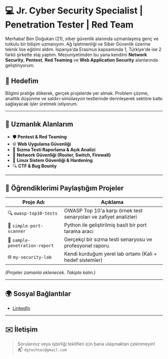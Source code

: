 # 💻 Jr. Cyber Security Specialist | Penetration Tester | Red Team

Merhaba! Ben Doğukan (21), siber güvenlik alanında uzmanlaşmış genç ve tutkulu bir bilişim uzmanıyım. Ağ İşletmenliği ve Siber Güvenlik üzerine teknik lise eğitimi aldım. İspanya'da Erasmus kapsamında 1, Türkiye'de ise 2 farklı şirkette staj yaptım. Mezuniyetimden bu yana kendimi **Network Security**, **Pentest**, **Red Teaming** ve **Web Application Security** alanlarında geliştiriyorum.

## 🚀 Hedefim
Bilgimi pratiğe dökerek, gerçek projelerde yer almak. Problem çözme, analitik düşünme ve saldırı-simülasyon testlerinde derinleşerek sektöre katkı sağlayacak işler üretmek istiyorum.

---

## 🔧 Uzmanlık Alanlarım

- 🛡 **Pentest & Red Teaming**
- 🌐 **Web Uygulama Güvenliği**
- 🧠 **Sızma Testi Raporlama & Açık Analizi**
- 📡 **Network Güvenliği (Router, Switch, Firewall)**
- 🐧 **Linux Sistem Güvenliği & Hardening**
- 🔍 **CTF & Bug Bounty**

---

## 🧠 Öğrendiklerimi Paylaştığım Projeler

| Proje Adı | Açıklama |
|----------|----------|
| 🔍 `owasp-top10-tests` | OWASP Top 10'a karşı örnek test senaryoları ve zafiyet analizleri |
| 🐍 `simple-port-scanner` | Python ile geliştirilmiş basit bir port tarama aracı |
| 📄 `sample-penetration-report` | Gerçekçi bir sızma testi senaryosu ve profesyonel raporu |
| 🌐 `my-security-lab` | Kendi kurduğum yerel lab ortamı (Kali + hedef sistemler) |

*(Projeler zamanla eklenecek. Takipte kalın.)*

---

## 🌍 Sosyal Bağlantılar

- [LinkedIn](https://www.linkedin.com/in/dogukang/)

---

## ✉️ İletişim
> Sorularınız veya işbirliği teklifleri için bana ulaşmaktan çekinmeyin!  
📬 `dgtechsec@gmail.com`
